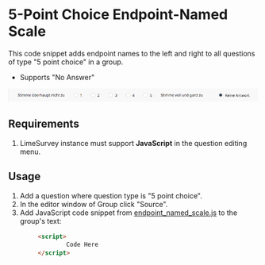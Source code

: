 # 5-Point Choice Endpoint-Named Scale
This code snippet adds endpoint names to the left and right to all questions of type "5 point choice" in a group.
- Supports "No Answer"

![Endpoint-named scale](endpoint_named_scale.png)

## Requirements
1. LimeSurvey instance must support **JavaScript** in the question editing menu.

## Usage
1. Add a question where question type is "5 point choice".
2. In the editor window of Group click "Source".
3. Add JavaScript code snippet from [endpoint_named_scale.js](endpoint_named_scale.js) to the group's text:
   ```HTML
        <script>
                Code Here
        </script>
    ```